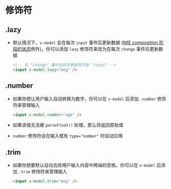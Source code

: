 # 修饰符

## .lazy

+ 默认情况下，`v-model` 会在每次 `input` 事件后更新数据 ([IME composition 阶段的状态](https://staging-cn.vuejs.org/guide/essentials/forms.html#vmodel-ime-tip "IME composition 阶段的状态")例外)。你可以添加 `lazy` 修饰符来改为在每次 `change` 事件后更新数据

  ```html
  <!-- 在 "change" 事件后同步更新而不是 "input" -->
  <input v-model.lazy="msg" />
  ```

## .number

+ 如果你想让用户输入自动转换为数字，你可以在 `v-model` 后添加 `.number` 修饰符来管理输入

  ```html
  <input v-model.number="age" />
  ```

+ 如果该值无法被 `parseFloat()` 处理，那么将返回原始值

+ `number` 修饰符会在输入框有 `type="number"` 时自动应用

## .trim

+ 如果你想要默认自动去除用户输入内容中两端的空格，你可以在 `v-model` 后添加 `.trim` 修饰符来管理输入

  ```html
  <input v-model.trim="msg" />
  ```
